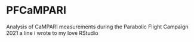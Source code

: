 # PFCaMPARI
Analysis of CaMPARI measurements during the Parabolic Flight Campaign 2021
a line i wrote to my love
RStudio